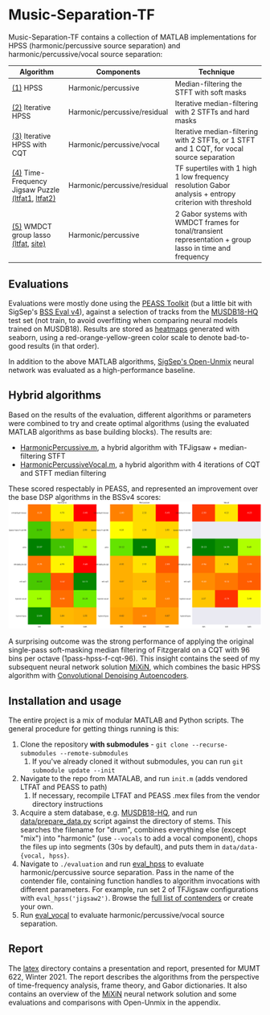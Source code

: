 # Music-Separation-TF

Music-Separation-TF contains a collection of MATLAB implementations for HPSS (harmonic/percussive source separation) and harmonic/percussive/vocal source separation:

| Algorithm | Components | Technique |
| ------------- |--| ------------- |
| [(1)](http://dafx10.iem.at/papers/DerryFitzGerald_DAFx10_P15.pdf) HPSS | Harmonic/percussive | Median-filtering the STFT with soft masks |
| [(2)](https://www.audiolabs-erlangen.de/content/05-fau/assistant/00-driedger/01-publications/2014_DriedgerMuellerDisch_ExtensionsHPSeparation_ISMIR.pdf) Iterative HPSS | Harmonic/percussive/residual | Iterative median-filtering with 2 STFTs and hard masks |
| [(3)](https://arrow.tudublin.ie/cgi/viewcontent.cgi?article=1007&context=argart) Iterative HPSS with CQT | Harmonic/percussive/vocal |  Iterative median-filtering with 2 STFTs, or 1 STFT and 1 CQT, for vocal source separation |
| [(4)](https://hal.archives-ouvertes.fr/hal-00350152/document) Time-Frequency Jigsaw Puzzle [(ltfat1](https://ltfat.github.io/doc/sigproc/tfjigsawsep_code.html), [ltfat2)](https://github.com/ltfat/ltfat/blob/00c2929ef069d294dd84974af8887a9b91d1f994/sigproc/tfjigsawsep.m) | Harmonic/percussive/residual | TF supertiles with 1 high 1 low frequency resolution Gabor analysis + entropy criterion with threshold |
| [(5)](https://www.dafx.de/paper-archive/2011/Papers/51_e.pdf) WMDCT group lasso [(ltfat](https://ltfat.github.io/doc/demos/demo_audioshrink.html), [site)](https://homepage.univie.ac.at/monika.doerfler/StrucAudio.html) | Harmonic/percussive | 2 Gabor systems with WMDCT frames for tonal/transient representation + group lasso in time and frequency |

## Evaluations

Evaluations were mostly done using the [PEASS Toolkit](http://bass-db.gforge.inria.fr/peass/) (but a little bit with SigSep's [BSS Eval v4](https://github.com/sigsep/bsseval/)), against a selection of tracks from the [MUSDB18-HQ](https://zenodo.org/record/3338373) test set (not train, to avoid overfitting when comparing neural models trained on MUSDB18). Results are stored as [heatmaps](./evaluation/heatmaps) generated with seaborn, using a red-orange-yellow-green color scale to denote bad-to-good results (in that order).

In addition to the above MATLAB algorithms, [SigSep's Open-Unmix](https://sigsep.github.io/open-unmix/) neural network was evaluated as a high-performance baseline.

## Hybrid algorithms

Based on the results of the evaluation, different algorithms or parameters were combined to try and create optimal algorithms (using the evaluated MATLAB algorithms as base building blocks). The results are:
* [HarmonicPercussive.m](./algorithms/HarmonicPercussive.m), a hybrid algorithm with TFJigsaw + median-filtering STFT
* [HarmonicPercussiveVocal.m](./algorithms/HarmonicPercussiveVocal.m), a hybrid algorithm with 4 iterations of CQT and STFT median filtering

These scored respectably in PEASS, and represented an improvement over the base DSP algorithms in the BSSv4 scores:
![bssv4](./evaluation/heatmaps/Final_Vocal_BSSv4_abbrev.png)

A surprising outcome was the strong performance of applying the original single-pass soft-masking median filtering of Fitzgerald on a CQT with 96 bins per octave (1pass-hpss-f-cqt-96). This insight contains the seed of my subsequent neural network solution [MiXiN](https://github.com/sevagh/MiXiN), which combines the basic HPSS algorithm with [Convolutional Denoising Autoencoders](https://arxiv.org/abs/1703.08019).

## Installation and usage

The entire project is a mix of modular MATLAB and Python scripts. The general procedure for getting things running is this:

1. Clone the repository **with submodules** - `git clone --recurse-submodules --remote-submodules`
    1. If you've already cloned it without submodules, you can run `git submodule update --init`
2. Navigate to the repo from MATALAB, and run `init.m` (adds vendored LTFAT and PEASS to path)
    1. If necessary, recompile LTFAT and PEASS .mex files from the vendor directory instructions
3. Acquire a stem database, e.g. [MUSDB18-HQ](https://zenodo.org/record/3338373), and run [data/prepare_data.py](./data/prepare_data.py) script against the directory of stems. This searches the filename for "drum", combines everything else (except "mix") into "harmonic" (use `--vocals` to add a vocal component), chops the files up into segments (30s by default), and puts them in `data/data-{vocal, hpss}`.
5. Navigate to `./evaluation` and run [eval_hpss](./evaluation/eval_hpss.m) to evaluate harmonic/percussive source separation. Pass in the name of the contender file, containing function handles to algorithm invocations with different parameters. For example, run set 2 of TFJigsaw configurations with `eval_hpss('jigsaw2')`. Browse the [full list of contenders](./evaluation/contenders) or create your own.
7. Run [eval_vocal](./evaluation/eval_vocal.m) to evaluate harmonic/percussive/vocal source separation.

## Report

The [latex](./latex) directory contains a presentation and report, presented for MUMT 622, Winter 2021. The report describes the algorithms from the perspective of time-frequency analysis, frame theory, and Gabor dictionaries. It also contains an overview of the [MiXiN](https://github.com/sevagh/MiXiN) neural network solution and some evaluations and comparisons with Open-Unmix in the appendix.
